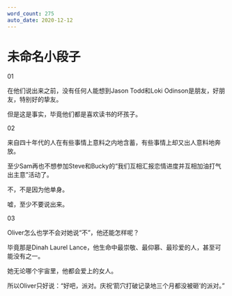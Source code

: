 ```yaml
---
word_count: 275
auto_date: 2020-12-12
---
```


# 未命名小段子

01

在他们说出来之前，没有任何人能想到Jason Todd和Loki Odinson是朋友，好朋友，特别好的挚友。

但是这是事实，毕竟他们都是喜欢读书的坏孩子。

02

来自四十年代的人在有些事情上意料之内地含蓄，有些事情上却又出人意料地奔放。

至少Sam再也不想参加Steve和Bucky的“我们互相汇报恋情进度并互相加油打气出主意”活动了。

不，不是因为他单身。

嘘，至少不要说出来。

03

Oliver怎么也学不会对她说“不”，他还能怎样呢？

毕竟那是Dinah Laurel Lance，他生命中最崇敬、最仰慕、最珍爱的人，甚至可能没有之一。

她无论哪个宇宙里，他都会爱上的女人。

所以Oliver只好说：“好吧，派对。庆祝‘箭穴打破记录地三个月都没被砸’的派对。”

